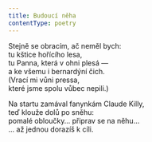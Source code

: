 ```yaml
---
title: Budoucí něha
contentType: poetry
---
```


Stejně se obracím, ač neměl bych:  
tu kštice hořícího lesa,  
tu Panna, která v ohni plesá —  
a ke všemu i bernardýní čich.  
(Vrací mi vůni pressa,  
které jsme spolu vůbec nepili.)

Na startu zamával fanynkám Claude Killy,  
teď klouže dolů po sněhu:  
pomalé obloučky… připrav se na něhu…  
… až jednou dorazíš k cíli.
